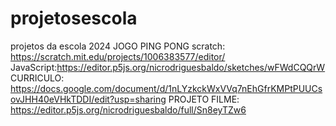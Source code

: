 # projetosescola
projetos da escola 2024
JOGO PING PONG
scratch: https://scratch.mit.edu/projects/1006383577/editor/
JavaScript:https://editor.p5js.org/nicrodriguesbaldo/sketches/wFWdCQQrW
CURRICULO:
https://docs.google.com/document/d/1nLYzkckWxVVq7nEhGfrKMPtPUUCsovJHH40eVHkTDDI/edit?usp=sharing
PROJETO FILME:
https://editor.p5js.org/nicrodriguesbaldo/full/Sn8eyTZw6
